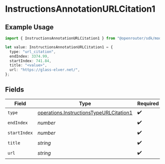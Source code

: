 # InstructionsAnnotationURLCitation1

## Example Usage

```typescript
import { InstructionsAnnotationURLCitation1 } from "@openrouter/sdk/models/operations";

let value: InstructionsAnnotationURLCitation1 = {
  type: "url_citation",
  endIndex: 3374.99,
  startIndex: 741.84,
  title: "<value>",
  url: "https://glass-elver.net/",
};
```

## Fields

| Field                                                                                              | Type                                                                                               | Required                                                                                           | Description                                                                                        |
| -------------------------------------------------------------------------------------------------- | -------------------------------------------------------------------------------------------------- | -------------------------------------------------------------------------------------------------- | -------------------------------------------------------------------------------------------------- |
| `type`                                                                                             | [operations.InstructionsTypeURLCitation1](../../models/operations/instructionstypeurlcitation1.md) | :heavy_check_mark:                                                                                 | N/A                                                                                                |
| `endIndex`                                                                                         | *number*                                                                                           | :heavy_check_mark:                                                                                 | N/A                                                                                                |
| `startIndex`                                                                                       | *number*                                                                                           | :heavy_check_mark:                                                                                 | N/A                                                                                                |
| `title`                                                                                            | *string*                                                                                           | :heavy_check_mark:                                                                                 | N/A                                                                                                |
| `url`                                                                                              | *string*                                                                                           | :heavy_check_mark:                                                                                 | N/A                                                                                                |